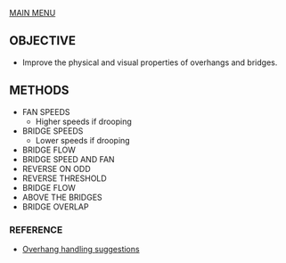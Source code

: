 [MAIN MENU](/README.MD)

## OBJECTIVE
 - Improve the physical and visual properties of overhangs and bridges.

## METHODS
- FAN SPEEDS
  - Higher speeds if drooping
- BRIDGE SPEEDS
  - Lower speeds if drooping
- BRIDGE FLOW
- BRIDGE SPEED AND FAN
- REVERSE ON ODD
- REVERSE THRESHOLD
- BRIDGE FLOW
- ABOVE THE BRIDGES
- BRIDGE OVERLAP

### REFERENCE
- [Overhang handling suggestions](https://github.com/slic3r/Slic3r/issues/3950)
